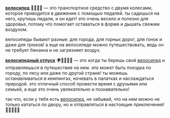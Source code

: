 **[велосипед](bicycle.md)** 🚴‍♂️🚴‍♀️ — это транспортное средство с двумя колесами, которое приводится в движение с помощью педалей. ты садишься на него, крутишь педали, и он едет! это очень весело и полезно для здоровья, потому что помогает оставаться в форме и дышать свежим воздухом. 

велосипеды бывают разные: для города, для горных дорог, для гонок и даже для трюков! а еще на велосипеде можно путешествовать, ведь он не требует бензина и не загрязняет воздух. 

**[велосипедный отпуск](velotravel.md)** 🌍🚴‍♂️🚴‍♀️ — это когда ты берешь свой [велосипед](bicycle.md) и отправляешься в путешествие на нем. это может быть поездка по городу, по лесу или даже по другой стране! ты можешь останавливаться в кемпингах, ночевать в палатках и наслаждаться природой. это отличный способ провести время с друзьями или семьей, а еще это очень увлекательно и познавательно! 

так что, если у тебя есть [велосипед](bicycle.md), не забывай, что на нем можно не только кататься по двору, но и отправляться в настоящие приключения! 🌟🚴‍♂️🚴‍♀️